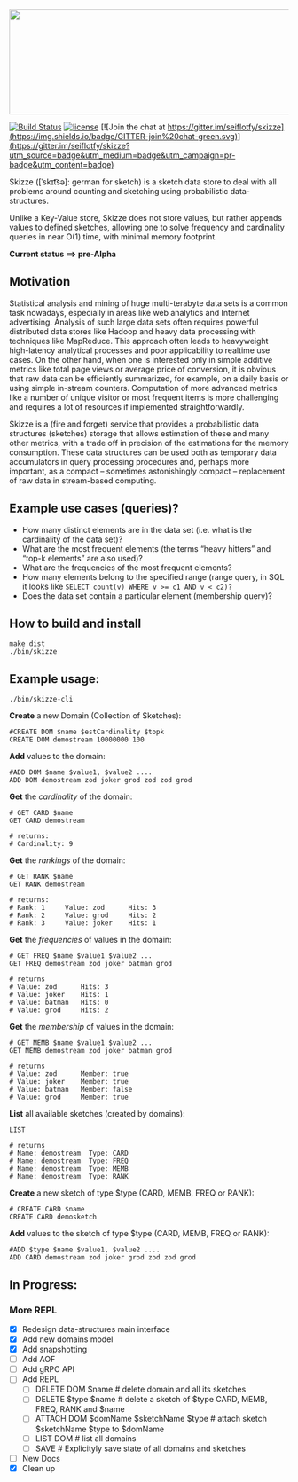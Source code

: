 <img src="http://i.imgur.com/9z47NdA.png" align="center" height="190" width="600">
<br>



[![Build Status](https://travis-ci.org/seiflotfy/skizze.svg?branch=master)](https://travis-ci.org/seiflotfy/skizze) [![license](http://img.shields.io/badge/license-Apache-blue.svg)](https://raw.githubusercontent.com/seiflotfy/skizze/master/LICENSE) [![Join the chat at https://gitter.im/seiflotfy/skizze](https://img.shields.io/badge/GITTER-join%20chat-green.svg)](https://gitter.im/seiflotfy/skizze?utm_source=badge&utm_medium=badge&utm_campaign=pr-badge&utm_content=badge)

Skizze ([ˈskɪt͡sə]: german for sketch) is a sketch data store to deal with all problems around counting and sketching using probabilistic data-structures.

Unlike a Key-Value store, Skizze does not store values, but rather appends values to defined sketches, allowing one to solve frequency and cardinality queries in near O(1) time, with minimal memory footprint.

<b> Current status ==> pre-Alpha </b>

## Motivation

Statistical analysis and mining of huge multi-terabyte data sets is a common task nowadays, especially in areas like web analytics and Internet advertising. Analysis of such large data sets often requires powerful distributed data stores like Hadoop and heavy data processing with techniques like MapReduce. This approach often leads to heavyweight high-latency analytical processes and poor applicability to realtime use cases. On the other hand, when one is interested only in simple additive metrics like total page views or average price of conversion, it is obvious that raw data can be efficiently summarized, for example, on a daily basis or using simple in-stream counters.  Computation of more advanced metrics like a number of unique visitor or most frequent items is more challenging and requires a lot of resources if implemented straightforwardly.

Skizze is a (fire and forget) service that provides a probabilistic data structures (sketches) storage that allows estimation of these and many other metrics, with a trade off in precision of the estimations for the memory consumption. These data structures can be used both as temporary data accumulators in query processing procedures and, perhaps more important, as a compact – sometimes astonishingly compact – replacement of raw data in stream-based computing.

## Example use cases (queries)?
* How many distinct elements are in the data set (i.e. what is the cardinality of the data set)?
* What are the most frequent elements (the terms “heavy hitters” and “top-k elements” are also used)?
* What are the frequencies of the most frequent elements?
* How many elements belong to the specified range (range query, in SQL it looks like `SELECT count(v) WHERE v >= c1 AND v < c2)?`
* Does the data set contain a particular element (membership query)?

## How to build and install

```
make dist
./bin/skizze
```

## Example usage:

```
./bin/skizze-cli
```

**Create** a new Domain (Collection of Sketches):
```{r, engine='bash', count_lines}
#CREATE DOM $name $estCardinality $topk
CREATE DOM demostream 10000000 100
```

**Add** values to the domain:
```{r, engine='bash', count_lines}
#ADD DOM $name $value1, $value2 ....
ADD DOM demostream zod joker grod zod zod grod
```

**Get** the *cardinality* of the domain:
```{r, engine='bash', count_lines}
# GET CARD $name
GET CARD demostream

# returns:
# Cardinality: 9
```

**Get** the *rankings* of the domain:
```{r, engine='bash', count_lines}
# GET RANK $name
GET RANK demostream

# returns:
# Rank: 1	  Value: zod	  Hits: 3
# Rank: 2	  Value: grod	  Hits: 2
# Rank: 3	  Value: joker	  Hits: 1
```

**Get** the *frequencies* of values in the domain:
```{r, engine='bash', count_lines}
# GET FREQ $name $value1 $value2 ...
GET FREQ demostream zod joker batman grod

# returns
# Value: zod	  Hits: 3
# Value: joker	  Hits: 1
# Value: batman	  Hits: 0
# Value: grod	  Hits: 2
```

**Get** the *membership* of values in the domain:
```{r, engine='bash', count_lines}
# GET MEMB $name $value1 $value2 ...
GET MEMB demostream zod joker batman grod

# returns
# Value: zod	  Member: true
# Value: joker	  Member: true
# Value: batman	  Member: false
# Value: grod	  Member: true
```

**List** all available sketches (created by domains):
```{r, engine='bash', count_lines}
LIST

# returns
# Name: demostream  Type: CARD
# Name: demostream  Type: FREQ
# Name: demostream  Type: MEMB
# Name: demostream  Type: RANK
```

**Create** a new sketch of type $type (CARD, MEMB, FREQ or RANK):
```{r, engine='bash', count_lines}
# CREATE CARD $name
CREATE CARD demosketch
```

**Add** values to the sketch of type $type (CARD, MEMB, FREQ or RANK):
```{r, engine='bash', count_lines}
#ADD $type $name $value1, $value2 ....
ADD CARD demostream zod joker grod zod zod grod
```

## In Progress:
### More REPL
* [x] Redesign data-structures main interface
* [x] Add new domains model
* [x] Add snapshotting
* [ ] Add AOF
* [ ] Add gRPC API
* [ ] Add REPL
  * [ ] DELETE DOM $name 							# delete domain and all its sketches
  * [ ] DELETE $type $name 						# delete a sketch of $type CARD, MEMB, FREQ, RANK and $name
  * [ ] ATTACH DOM $domName $sketchName $type 	# attach sketch $sketchName $type to $domName
  * [ ] LIST DOM 									# list all domains
  * [ ] SAVE 										# Explicityly save state of all domains and sketches
* [ ] New Docs
* [x] Clean up
